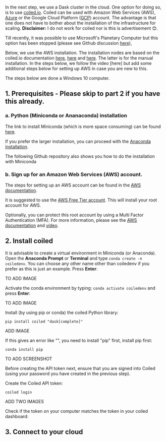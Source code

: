 In the next step, we use a Dask cluster in the cloud. One option for doing so, is to use [coiled.io](https://www.coiled.io/). 
Coiled can be used with Amazon Web Services (AWS), [Azure](https://docs.coiled.io/user_guide/setup/azure/cli.html) or the Google Cloud Platform ([GCP](https://docs.coiled.io/user_guide/setup/gcp/cli.html)) account. The advantage is that one does not have to bother about the installation of the infrastructure for scaling. 
**Disclaimer:** I do not work for coiled nor is this is advertisement :blush:.

Till recently, it was possible to use Microsoft's Planetary Computer but this option has been stopped (please see Github discussion [here](https://github.com/microsoft/PlanetaryComputer/discussions/347)),

Below, we use the AWS installation. The installation nodes are based on the coiled.io documentation [here](https://docs.coiled.io/user_guide/setup/index.html), [here](https://youtu.be/12mnkIYSekk) and [here](https://docs.coiled.io/user_guide/setup/aws/manual.html). The latter is for the manual installation. In the steps below, we follow the video [here] but add some additional steps below for setting up AWS in case you are new to this.  

The steps below are done a Windows 10 computer. 

## 1. Prerequisites - Please skip to part 2 if you have this already. 

### a. Python (Miniconda or Ananaconda) installation

The link to install Miniconda (which is more space consuming) can be found [here](https://docs.anaconda.com/miniconda/miniconda-other-installer-links/). 

If you prefer the larger installation, you can proceed with the [Anaconda installation]().

The following Github repository also shows you how to do the installation with Miniconda 

### b. Sign up for an Amazon Web Services (AWS) account. 

The steps for setting up an AWS account can be found in the [AWS documentation](https://docs.aws.amazon.com/SetUp/latest/UserGuide/setup-AWSsignup.html).

It is suggested to use the [AWS Free Tier account](https://aws.amazon.com/free/). This will install your root account for AWS. 

Optionally, you can protect this root account by using a Multi Factor Authentication (MFA). For more information, please see the [AWS documentation](https://aws.amazon.com/iam/features/mfa/) and [video](https://www.youtube.com/watch?v=e6A7z7FqQDE). 

## 2. Install coiled 

It is advisable to create a virtual environment in Miniconda (or Anaconda). Open the **Anaconda Prompt** or **Terminal** and type `conda create -n coiledenv`. You can choose any other name other than coiledenv if you prefer as this is just an example. Press **Enter**:

TO ADD IMAGE

Activate the conda environment by typing: `conda activate coiledenv` and press **Enter**:

TO ADD IMAGE

Install (by using pip or conda) the coiled Python library:
```
pip install coiled "dask[complete]"
```
ADD IMAGE

If this gives an error like "", you need to install "pip" first, install pip first:

```
conda install pip
```
TO ADD SCREENSHOT

Before creating the API token next, ensure that you are signed into Coiled (using your password you have created in the previous step).

Create the Coiled API token:

```
coiled login
```
ADD TWO IMAGES

Check if the token on your computer matches the token in your coiled dashboard:


## 3. Connect to your cloud




   
